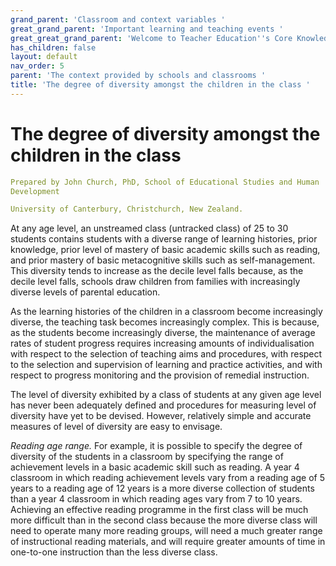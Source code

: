 ```yaml
---
grand_parent: 'Classroom and context variables '
great_grand_parent: 'Important learning and teaching events '
great_great_grand_parent: 'Welcome to Teacher Education''s Core Knowledge and Skills.'
has_children: false
layout: default
nav_order: 5
parent: 'The context provided by schools and classrooms '
title: 'The degree of diversity amongst the children in the class '
---
```

# The degree of diversity amongst the children in the class


```yaml
Prepared by John Church, PhD, School of Educational Studies and Human
Development

University of Canterbury, Christchurch, New Zealand.
```


At any age level, an unstreamed class (untracked class) of 25 to 30
students contains students with a diverse range of learning histories,
prior knowledge, prior level of mastery of basic academic skills such as
reading, and prior mastery of basic metacognitive skills such as
self-management. This diversity tends to increase as the decile level
falls because, as the decile level falls, schools draw children from
families with increasingly diverse levels of parental education.

As the learning histories of the children in a classroom become
increasingly diverse, the teaching task becomes increasingly complex.
This is because, as the students become increasingly diverse, the
maintenance of average rates of student progress requires increasing
amounts of individualisation with respect to the selection of teaching
aims and procedures, with respect to the selection and supervision of
learning and practice activities, and with respect to progress
monitoring and the provision of remedial instruction.

The level of diversity exhibited by a class of students at any given age
level has never been adequately defined and procedures for measuring
level of diversity have yet to be devised. However, relatively simple
and accurate measures of level of diversity are easy to envisage.

*Reading age range.* For example, it is possible to specify the degree
of diversity of the students in a classroom by specifying the range of
achievement levels in a basic academic skill such as reading. A year 4
classroom in which reading achievement levels vary from a reading age of
5 years to a reading age of 12 years is a more diverse collection of
students than a year 4 classroom in which reading ages vary from 7 to 10
years. Achieving an effective reading programme in the first class will
be much more difficult than in the second class because the more diverse
class will need to operate many more reading groups, will need a much
greater range of instructional reading materials, and will require
greater amounts of time in one-to-one instruction than the less diverse
class.
